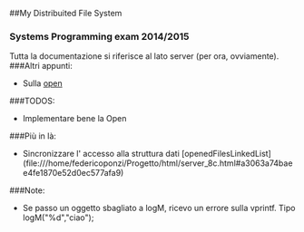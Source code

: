 ##My Distribuited File System
### Systems Programming exam 2014/2015

Tutta la documentazione si riferisce al lato server (per ora, ovviamente).
###Altri appunti:
* Sulla [open](OPE.md)

###TODOS:
* Implementare bene la Open

###Più in là:
* Sincronizzare l' accesso alla struttura dati [openedFilesLinkedList] (file:///home/federicoponzi/Progetto/html/server_8c.html#a3063a74baee4fe1870e52d0ec577afa9)

###Note:
* Se passo un oggetto sbagliato a logM, ricevo un errore sulla vprintf. Tipo logM("%d","ciao");


